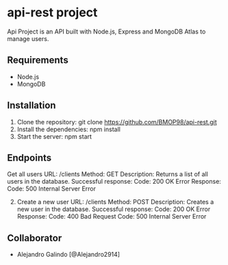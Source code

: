 # api-rest project

Api Project is an API built with Node.js, Express and MongoDB Atlas to manage users.

## Requirements

- Node.js
- MongoDB

## Installation

1. Clone the repository: git clone https://github.com/BMOP98/api-rest.git
2. Install the dependencies: npm install
3. Start the server: npm start

## Endpoints

Get all users
URL: /clients
Method: GET
Description: Returns a list of all users in the database.
Successful response:
Code: 200 OK
Error Response:
Code: 500 Internal Server Error

2. Create a new user
URL: /clients
Method: POST
Description: Creates a new user in the database.
Successful response:
Code: 200 OK
Error Response:
Code: 400 Bad Request
Code: 500 Internal Server Error

## Collaborator

- Alejandro Galindo [@Alejandro2914]